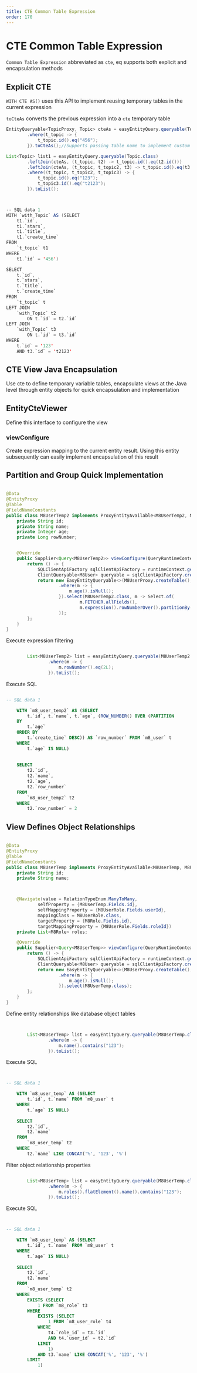 ```yaml
---
title: CTE Common Table Expression
order: 170
---
```


# CTE Common Table Expression
`Common Table Expression` abbreviated as `cte`, eq supports both explicit and encapsulation methods

## Explicit CTE

`WITH CTE AS()` uses this API to implement reusing temporary tables in the current expression

`toCteAs` converts the previous expression into a `cte` temporary table
```java
EntityQueryable<TopicProxy, Topic> cteAs = easyEntityQuery.queryable(Topic.class)
        .where(t_topic -> {
            t_topic.id().eq("456");
        }).toCteAs();//Supports passing table name to implement custom table name

List<Topic> list1 = easyEntityQuery.queryable(Topic.class)
        .leftJoin(cteAs, (t_topic, t2) -> t_topic.id().eq(t2.id()))
        .leftJoin(cteAs, (t_topic, t_topic2, t3) -> t_topic.id().eq(t3.id()))
        .where((t_topic, t_topic2, t_topic3) -> {
            t_topic.id().eq("123");
            t_topic3.id().eq("t2123");
        }).toList();



-- SQL data 1
WITH `with_Topic` AS (SELECT
    t1.`id`,
    t1.`stars`,
    t1.`title`,
    t1.`create_time` 
FROM
    `t_topic` t1 
WHERE
    t1.`id` = '456')  

SELECT
    t.`id`,
    t.`stars`,
    t.`title`,
    t.`create_time` 
FROM
    `t_topic` t 
LEFT JOIN
    `with_Topic` t2 
        ON t.`id` = t2.`id` 
LEFT JOIN
    `with_Topic` t3 
        ON t.`id` = t3.`id` 
WHERE
    t.`id` = '123' 
    AND t3.`id` = 't2123'
```


## CTE View Java Encapsulation
Use cte to define temporary variable tables, encapsulate views at the Java level through entity objects for quick encapsulation and implementation

## EntityCteViewer
Define this interface to configure the view

### viewConfigure
Create expression mapping to the current entity result. Using this entity subsequently can easily implement encapsulation of this result




## Partition and Group Quick Implementation
```java

@Data
@EntityProxy
@Table
@FieldNameConstants
public class M8UserTemp2 implements ProxyEntityAvailable<M8UserTemp2, M8UserTemp2Proxy>, EntityCteViewer<M8UserTemp2> {
    private String id;
    private String name;
    private Integer age;
    private Long rowNumber;


    @Override
    public Supplier<Query<M8UserTemp2>> viewConfigure(QueryRuntimeContext runtimeContext) {
        return () -> {
            SQLClientApiFactory sqlClientApiFactory = runtimeContext.getSQLClientApiFactory();
            ClientQueryable<M8User> queryable = sqlClientApiFactory.createQueryable(M8User.class, runtimeContext);
            return new EasyEntityQueryable<>(M8UserProxy.createTable(), queryable)
                    .where(m -> {
                        m.age().isNull();
                    }).select(M8UserTemp2.class, m -> Select.of(
                            m.FETCHER.allFields(),
                            m.expression().rowNumberOver().partitionBy(m.age()).orderByDescending(m.createTime()).as("rowNumber")
                    ));
        };
    }
}


```

Execute expression filtering
```java

        List<M8UserTemp2> list = easyEntityQuery.queryable(M8UserTemp2.class)
                .where(m -> {
                    m.rowNumber().eq(2L);
                }).toList();
```

Execute SQL
```sql

-- SQL data 1

    WITH `m8_user_temp2` AS (SELECT
        t.`id`, t.`name`, t.`age`, (ROW_NUMBER() OVER (PARTITION 
    BY
        t.`age` 
    ORDER BY
        t.`create_time` DESC)) AS `row_number` FROM `m8_user` t 
    WHERE
        t.`age` IS NULL)
        
    
    SELECT
        t2.`id`,
        t2.`name`,
        t2.`age`,
        t2.`row_number` 
    FROM
        `m8_user_temp2` t2 
    WHERE
        t2.`row_number` = 2
```


## View Defines Object Relationships

```java

@Data
@EntityProxy
@Table
@FieldNameConstants
public class M8UserTemp implements ProxyEntityAvailable<M8UserTemp, M8UserTempProxy>, EntityCteViewer<M8UserTemp> {
    private String id;
    private String name;



    @Navigate(value = RelationTypeEnum.ManyToMany,
            selfProperty = {M8UserTemp.Fields.id},
            selfMappingProperty = {M8UserRole.Fields.userId},
            mappingClass = M8UserRole.class,
            targetProperty = {M8Role.Fields.id},
            targetMappingProperty = {M8UserRole.Fields.roleId})
    private List<M8Role> roles;

    @Override
    public Supplier<Query<M8UserTemp>> viewConfigure(QueryRuntimeContext runtimeContext) {
        return () -> {
            SQLClientApiFactory sqlClientApiFactory = runtimeContext.getSQLClientApiFactory();
            ClientQueryable<M8User> queryable = sqlClientApiFactory.createQueryable(M8User.class, runtimeContext);
            return new EasyEntityQueryable<>(M8UserProxy.createTable(), queryable)
                    .where(m -> {
                        m.age().isNull();
                    }).select(M8UserTemp.class);
        };
    }
}

```

Define entity relationships like database object tables
```java


        List<M8UserTemp> list = easyEntityQuery.queryable(M8UserTemp.class)
                .where(m -> {
                    m.name().contains("123");
                }).toList();

```
Execute SQL
```sql


-- SQL data 1

    WITH `m8_user_temp` AS (SELECT
        t.`id`, t.`name` FROM `m8_user` t 
    WHERE
        t.`age` IS NULL) 
        
    SELECT
        t2.`id`,
        t2.`name` 
    FROM
        `m8_user_temp` t2 
    WHERE
        t2.`name` LIKE CONCAT('%', '123', '%')
```

Filter object relationship properties
```java

        List<M8UserTemp> list = easyEntityQuery.queryable(M8UserTemp.class)
                .where(m -> {
                    m.roles().flatElement().name().contains("123");
                }).toList();
```

Execute SQL
```sql


-- SQL data 1

    WITH `m8_user_temp` AS (SELECT
        t.`id`, t.`name` FROM `m8_user` t 
    WHERE
        t.`age` IS NULL) 
        
    SELECT
        t2.`id`,
        t2.`name` 
    FROM
        `m8_user_temp` t2 
    WHERE
        EXISTS (SELECT
            1 FROM `m8_role` t3 
        WHERE
            EXISTS (SELECT
                1 FROM `m8_user_role` t4 
            WHERE
                t4.`role_id` = t3.`id` 
                AND t4.`user_id` = t2.`id` 
            LIMIT
                1) 
            AND t3.`name` LIKE CONCAT('%', '123', '%') 
        LIMIT
            1)
```

